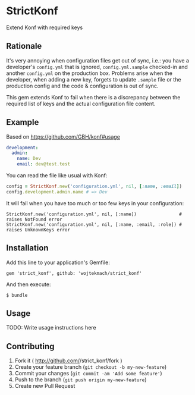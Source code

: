 # StrictKonf

Extend Konf with required keys

## Rationale

It's very annoying when configuration files get out of sync, i.e.: you have a developer's `config.yml` that is ignored, `config.yml.sample` checked-in and another `config.yml` on the production box. Problems arise when the developer, when adding a new key, forgets to update `.sample` file or the production config and the code & configuration is out of sync.

This gem extends Konf to fail when there is a discrepancy between the required list of keys and the actual configuration file content.

## Example

Based on <https://github.com/GBH/konf#usage>

```yaml
development:
  admin:
    name: Dev
    email: dev@test.test
```

You can read the file like usual with Konf:

```ruby
config = StrictKonf.new('configuration.yml', nil, [:name, :email])
config.development.admin.name # => Dev
```

It will fail when you have too much or too few keys in your configuration:

```
StrictKonf.new('configuration.yml', nil, [:name])                # raises NotFound error
StrictKonf.new('configuration.yml', nil, [:name, :email, :role]) # raises UnknownKeys error
```

## Installation

Add this line to your application's Gemfile:

    gem 'strict_konf', github: 'wojtekmach/strict_konf'

And then execute:

    $ bundle

## Usage

TODO: Write usage instructions here

## Contributing

1. Fork it ( http://github.com/<my-github-username>/strict_konf/fork )
2. Create your feature branch (`git checkout -b my-new-feature`)
3. Commit your changes (`git commit -am 'Add some feature'`)
4. Push to the branch (`git push origin my-new-feature`)
5. Create new Pull Request
